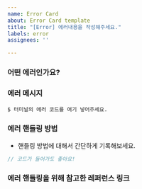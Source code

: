 ```yaml
---
name: Error Card
about: Error Card template
title: "[Error] 에러내용을 작성해주세요."
labels: error
assignees: ''

---
```


### 어떤 에러인가요?

### 에러 메시지
```shell
$ 터미널의 에러 코드를 여기 넣어주세요.
```

### 에러 핸들링 방법
* 핸들링 방법에 대해서 간단하게 기록해보세요.
 
```js
// 코드가 들어가도 좋아요!
```

### 에러 핸들링을 위해 참고한 레퍼런스 링크
